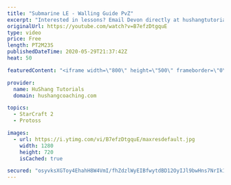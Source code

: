 ```yaml
---
title: "Submarine LE - Walling Guide PvZ"
excerpt: "Interested in lessons? Email Devon directly at hushangtutorials@outlook.com ------------------------------------------------------------------------------------------------------- Want to support HuShang Tutorials directly? Patreon is a website where you can contribute a monthly donation that will help"
originalUrl: https://youtube.com/watch?v=B7efzDtgquE
type: video
price: Free
length: PT2M23S
publishedDateTime: 2020-05-29T21:37:42Z
heat: 50

featuredContent: "<iframe width=\"800\" height=\"500\" frameborder=\"0\" src=\"https://www.youtube.com/embed/B7efzDtgquE\" allow=\"accelerometer; autoplay; encrypted-media; gyroscope; picture-in-picture\" allowfullscreen></iframe>"

provider:
  name: HuShang Tutorials
  domain: hushangcoaching.com

topics:
  - StarCraft 2
  - Protoss

images:
  - url: https://i.ytimg.com/vi/B7efzDtgquE/maxresdefault.jpg
    width: 1280
    height: 720
    isCached: true

secured: "osyvksXGToy4EhahH8W4VmI/fhZdzlWyEIBfwytdBD12OyIJl9bwHns7NrIk1jcoqxiSpt+NBr4GMvt2eMJ8BAYEx4WQjCRMQdgGKslCUkCVtXyafinq8nqsWeTpglyKXanahKp7k/fsUvnW8Mwm/Lmh2FM/FqdUVZkchKpG+Ax+efVxroW76Qx9Y2jz6tkYM59iWPHXX6+l4trY4BVfpVBErP7/KU5IMzeh8g9V9xTQQgFxwU01PvYoaNCf7umnc3JPtOV3qsjGSkP1zo3ZmnY1rkB4eOEPOfwNf3qvnm1hDuKQKniRY62x4WDoh9nPA11Ic0qftGTipOe+UQW0dL03UAGm0pvS48Bw6r2kfESu5WENAo2pGotRdC4e9Oysi9Ig83FBhGkISA9O6AwfMGDufIjTvORiPvhLlas2X8w=;Uubp056Rh/M3/LenwvnQGQ=="
---
```



